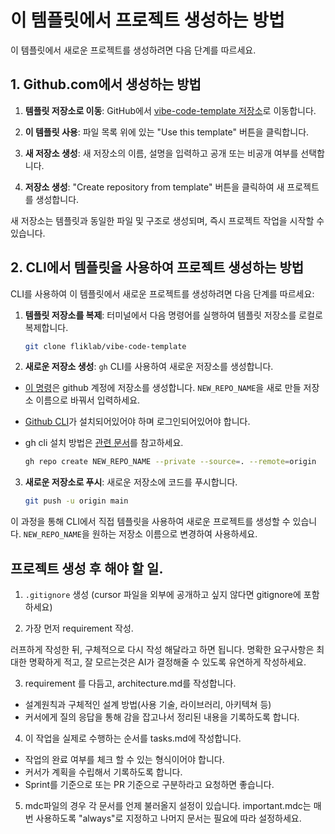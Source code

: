 # 이 템플릿에서 프로젝트 생성하는 방법

이 템플릿에서 새로운 프로젝트를 생성하려면 다음 단계를 따르세요.

## 1. Github.com에서 생성하는 방법

1. **템플릿 저장소로 이동**: GitHub에서 [vibe-code-template 저장소](https://github.com/fliklab/vibe-code-template)로 이동합니다.

2. **이 템플릿 사용**: 파일 목록 위에 있는 "Use this template" 버튼을 클릭합니다.

3. **새 저장소 생성**: 새 저장소의 이름, 설명을 입력하고 공개 또는 비공개 여부를 선택합니다.

4. **저장소 생성**: "Create repository from template" 버튼을 클릭하여 새 프로젝트를 생성합니다.

새 저장소는 템플릿과 동일한 파일 및 구조로 생성되며, 즉시 프로젝트 작업을 시작할 수 있습니다.

## 2. CLI에서 템플릿을 사용하여 프로젝트 생성하는 방법

CLI를 사용하여 이 템플릿에서 새로운 프로젝트를 생성하려면 다음 단계를 따르세요:

1. **템플릿 저장소를 복제**: 터미널에서 다음 명령어를 실행하여 템플릿 저장소를 로컬로 복제합니다.

   ```bash
   git clone fliklab/vibe-code-template
   ```

2. **새로운 저장소 생성**: `gh` CLI를 사용하여 새로운 저장소를 생성합니다.

- [이 명령](https://cli.github.com/manual/gh_repo_create)은 github 계정에 저장소를 생성합니다.
  `NEW_REPO_NAME`을 새로 만들 저장소 이름으로 바꿔서 입력하세요.

- [Github CLI](htpps://https://cli.github.com/manual/ "Github CLI")가 설치되어있어야 하며 로그인되어있어야 합니다.
- gh cli 설치 방법은 [관련 문서](https://github.com/cli/cli#installation)를 참고하세요.

  ```bash
  gh repo create NEW_REPO_NAME --private --source=. --remote=origin
  ```

3. **새로운 저장소로 푸시**: 새로운 저장소에 코드를 푸시합니다.
   ```bash
   git push -u origin main
   ```

이 과정을 통해 CLI에서 직접 템플릿을 사용하여 새로운 프로젝트를 생성할 수 있습니다. `NEW_REPO_NAME`을 원하는 저장소 이름으로 변경하여 사용하세요.

## 프로젝트 생성 후 해야 할 일.

1.  `.gitignore` 생성 (cursor 파일을 외부에 공개하고 싶지 않다면 gitignore에 포함하세요)

2.  가장 먼저 requirement 작성.

러프하게 작성한 뒤, 구체적으로 다시 작성 해달라고 하면 됩니다.
명확한 요구사항은 최대한 명확하게 적고, 잘 모르는것은 AI가 결정해줄 수 있도록 유연하게 작성하세요.

3. requirement 를 다듬고, architecture.md를 작성합니다.

- 설계원칙과 구체적인 설계 방법(사용 기술, 라이브러리, 아키텍쳐 등)
- 커서에게 질의 응답을 통해 감을 잡고나서 정리된 내용을 기록하도록 합니다.

4. 이 작업을 실제로 수행하는 순서를 tasks.md에 작성합니다.

- 작업의 완료 여부를 체크 할 수 있는 형식이어야 합니다.
- 커서가 계획을 수립해서 기록하도록 합니다.
- Sprint를 기준으로 또는 PR 기준으로 구분하라고 요청하면 좋습니다.

5. mdc파일의 경우 각 문서를 언제 불러올지 설정이 있습니다.
   important.mdc는 매번 사용하도록 "always"로 지정하고 나머지 문서는 필요에 따라 설정하세요.
